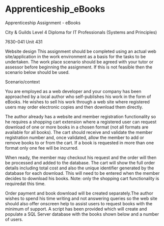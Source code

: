 # Apprenticeship_eBooks
Apprenticeship Assignment - eBooks


City & Guilds Level 4 Diploma for IT Professionals      (Systems and Principles) 

7630-041 Unit 431 

Website design This assignment should be completed using an actual web site/application in the work environment as a basis for the tasks to be undertaken. The work place scenario should be agreed with your tutor or assessor before beginning the assignment. If this is not feasible then the scenario below should be used.

Scenario/context

You are employed as a web developer and your company has been approached by a local author who self-publishes his work in the form of eBooks. He wishes to sell his work through a web site where registered users may order electronic copies and then download them directly. 

The author already has a website and member registration functionality so he requires a shopping cart extension where a registered user can request download of one or more books in a chosen format (not all formats are available for all books). The cart should receive and validate the member registration number and, once validated, allow the member to add or remove books to or from the cart. If a book is requested in more than one format only one fee will be incurred.

When ready, the member may checkout his request and the order will then be processed and added to the database. The cart will show the full order details including total cost and also the unique identifier generated by the database for each download. This will need to be entered when the member decides to download his books. Note: only the shopping cart functionality is requiredat this time. 

Order payment and book download will be created separately.The author wishes to spend his time writing and not answering queries so the web site should also offer onscreen help to assist users to request books with the minimum of support. A script has been provided which will create and populate a SQL Server database with the books shown below and a number of users.
